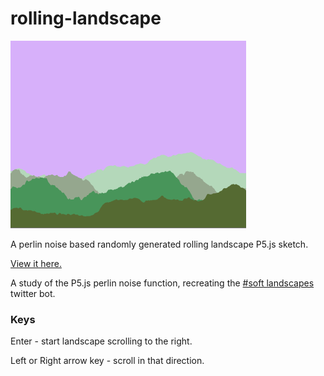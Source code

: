 # rolling-landscape

![preview](https://github.com/kerianVaraine/rolling-landscape/blob/master/rolling-landscape.png "landscape preview")

A perlin noise based randomly generated rolling landscape P5.js sketch.

[View it here.](https://kerianvaraine.github.io/rolling-landscape/)

A study of the P5.js perlin noise function, recreating the [#soft landscapes](https://twitter.com/softlandscapes?lang=en) twitter bot.

### Keys
Enter - start landscape scrolling to the right.

Left or Right arrow key - scroll in that direction.
